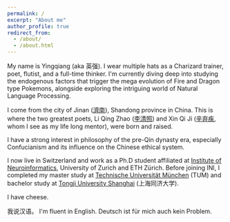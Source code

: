 ```yaml
---
permalink: /
excerpt: "About me"
author_profile: true
redirect_from: 
  - /about/
  - /about.html
---
```


My name is Yingqiang (aka 英强). I wear multiple hats as a Charizard trainer, poet, flutist, and a full-time thinker. I'm currently diving deep into studying the endogenous factors that trigger the mega evolution of Fire and Dragon type Pokemons, alongside exploring the intriguing world of Natural Language Processing. 

I come from the city of Jinan ([濟南](https://en.wikipedia.org/wiki/Jinan)), Shandong province in China. This is where the two greatest poets, Li Qing Zhao ([李清照](https://en.wikipedia.org/wiki/Li_Qingzhao)) and Xin Qi Ji ([辛弃疾](https://en.wikipedia.org/wiki/Xin_Qiji), whom I see as my life long mentor), were born and raised.

I have a strong interest in philosophy of the pre-Qin dynasty era, especially Confucianism and its influence on the Chinese ethical system.

I now live in Switzerland and work as a Ph.D student affiliated at [Institute of Neuroinformatics](https://www.ini.uzh.ch/en.html), University of Zurich and ETH Zürich. Before joining INI, I completed my master study at [Technische Universität München](https://tum.de) (TUM) and bachelor study at [Tongji University Shanghai](https://www.tongji.edu.cn) (上海同济大学).

I have cheese.

我说汉语。 I'm fluent in English.  Deutsch ist für mich auch kein Problem.
